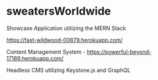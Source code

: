 # sweatersWorldwide

Showcase Application utilizing the MERN Stack

https://fast-wildwood-00879.herokuapp.com/

Content Management System - https://powerful-beyond-17189.herokuapp.com/

Headless CMS utilizing Keystone.js and GraphQL
